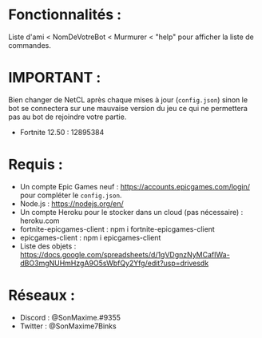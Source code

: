 # Fonctionnalités :
Liste d'ami < NomDeVotreBot < Murmurer < "help" pour afficher la liste de commandes.

# IMPORTANT :
Bien changer de NetCL après chaque mises à jour (`config.json`) sinon le bot se connectera sur une mauvaise version du jeu ce qui ne permettera pas au bot de rejoindre votre partie.
- Fortnite 12.50 : 12895384

# Requis :
 - Un compte Epic Games neuf : https://accounts.epicgames.com/login/ pour compléter le `config.json`.
 - Node.js : https://nodejs.org/en/
 - Un compte Heroku pour le stocker dans un cloud (pas nécessaire) : heroku.com
 - fortnite-epicgames-client : npm i fortnite-epicgames-client
 - epicgames-client : npm i epicgames-client
 - Liste des objets : https://docs.google.com/spreadsheets/d/1gVDgnzNyMCafIWa-dBO3mgNUHmHzgA9O5sWbfQy2Yfg/edit?usp=drivesdk

# Réseaux :
- Discord : @SonMaxime.#9355
- Twitter : @SonMaxime7Binks
